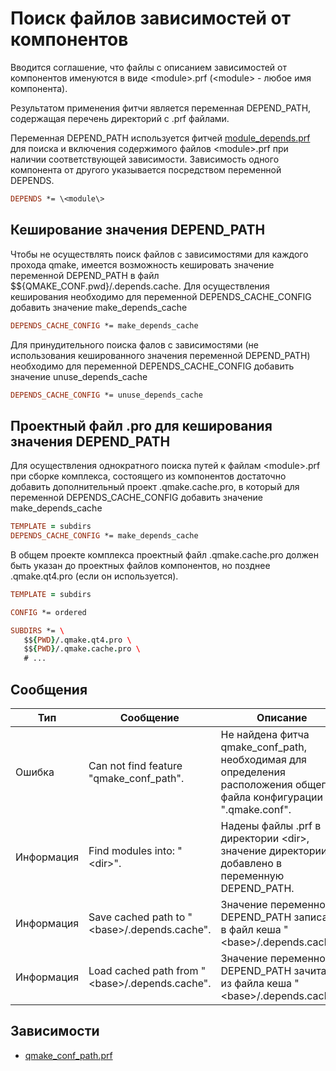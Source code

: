# Поиск файлов зависимостей от компонентов

Вводится соглашение, что файлы с описанием зависимостей от компонентов именуются в виде \<module\>.prf (\<module\> - любое имя компонента).

Результатом применения фитчи является переменная DEPEND_PATH, содержащая перечень директорий с .prf файлами.

Переменная DEPEND_PATH используется фитчей [module_depends.prf](module_depends.md) для поиска и включения содержимого файлов \<module\>.prf при наличии соответствующей зависимости. Зависимость одного компонента от другого указывается посредством переменной DEPENDS.

```pro
DEPENDS *= \<module\>
```

## Кеширование значения DEPEND_PATH

Чтобы не осуществлять поиск файлов с зависимостями для каждого прохода qmake, имеется возможность кешировать значение переменной DEPEND_PATH в файл $${QMAKE_CONF.pwd}/.depends.cache. Для осуществления кеширования необходимо для переменной DEPENDS_CACHE_CONFIG добавить значение make_depends_cache

```pro
DEPENDS_CACHE_CONFIG *= make_depends_cache
```

Для принудительного поиска фалов с зависимостями (не использования кешированного значения переменной DEPEND_PATH) необходимо для переменной DEPENDS_CACHE_CONFIG добавить значение unuse_depends_cache

```pro
DEPENDS_CACHE_CONFIG *= unuse_depends_cache
```

## Проектный файл .pro для кеширования значения DEPEND_PATH

Для осуществления однократного поиска путей к файлам \<module\>.prf при сборке комплекса, состоящего из компонентов достаточно добавить дополнительный проект .qmake.cache.pro, в который для переменной DEPENDS_CACHE_CONFIG добавить значение make_depends_cache

```pro
TEMPLATE = subdirs
DEPENDS_CACHE_CONFIG *= make_depends_cache
```

 В общем проекте комплекса проектный файл .qmake.cache.pro должен быть указан до проектных файлов компонентов, но позднее .qmake.qt4.pro (если он используется).
 
 ```pro
TEMPLATE = subdirs

CONFIG *= ordered

SUBDIRS *= \
    $${PWD}/.qmake.qt4.pro \
    $${PWD}/.qmake.cache.pro \
    # ...
```

## Сообщения

| Тип        | Сообщение | Описание |
|------------|-----------|----------|
| Ошибка     | Can not find feature "qmake_conf_path". | Не найдена фитча qmake_conf_path, необходимая для определения расположения общего файла конфигурации ".qmake.conf". |
| Информация | Find modules into: "\<dir\>". | Надены файлы .prf в директории \<dir\>, значение директории добавлено в переменную DEPEND_PATH. |
| Информация | Save cached path to "\<base\>/.depends.cache". | Значение переменной DEPEND_PATH записано в файл кеша "\<base\>/.depends.cache". |
| Информация | Load cached path from "\<base\>/.depends.cache". | Значение переменной DEPEND_PATH зачитано из файла кеша "\<base\>/.depends.cache". |

## Зависимости

* [qmake_conf_path.prf](qmake_conf_path.md)